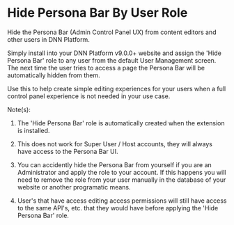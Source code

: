 # Hide Persona Bar By User Role

Hide the Persona Bar (Admin Control Panel UX) from content editors and other users in DNN Platform. 

Simply install into your DNN Platform v9.0.0+ website and assign the 'Hide Persona Bar' role to any user from the default User Management screen. The next time the user tries to access a page the Persona Bar will be automatically hidden from them.

Use this to help create simple editing experiences for your users when a full control panel experience is not needed in your use case. 

Note(s): 

1. The 'Hide Persona Bar' role is automatically created when the extension is installed.

2. This does not work for Super User / Host accounts, they will always have access to the Persona Bar UI.

3. You can accidently hide the Persona Bar from yourself if you are an Administrator and apply the role to your account. If this happens you will need to remove the role from your user manually in the database of your website or another programatic means.

4. User's that have access editing access permissions will still have access to the same API's, etc. that they would have before applying the 'Hide Persona Bar' role.

